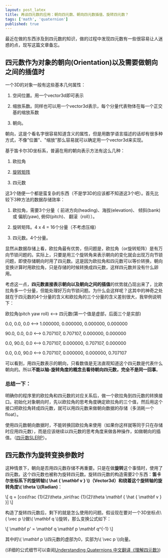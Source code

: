 ```yaml
---
layout: post_latex
title: 再谈四元数的应用：朝向四元数、朝向四元数插值、旋转四元数？
tags: ['math', 'quaternion']
published: true
---
```


最近在做的东西涉及到四元数的知识，做的过程中发现四元数有一些很容易让人迷惑的点，现写这篇文章备忘。

<!--more-->

## 四元数作为对象的朝向(Orientation)以及需要做朝向之间的插值时

一个3D的对象一般有这些基本几何属性：

1. 空间位置。用一个vector3d即可表示

2. 缩放系数。同样也可以用一个vector3d表示，每个分量代表物体在每一个正交基的缩放系数

3. 朝向。

朝向，这是个看名字很容易知道含义的属性，但是用数学语言描述的话却有很多种方式，不像"位置"、"缩放"那么容易就可以确定用一个vector3d来实现。

基于笛卡尔3D坐标系，普遍在用的朝向表示方法有这么几种：

1. 欧拉角

2. [旋转矩阵](http://www.qiujiawei.com/linear-algebra-14/)

3. 四元数

这3个随便一个都是蛮复杂的东西（不是学3D的应该都不知道这3个吧）。首先比较下3种方法的数据存储效率：

1. 欧拉角，需要3个分量（ 前进方向(heading)、海拔(elevation)、 倾斜(bank) 或 偏航(yaw),
俯仰(pitch)、 翻滚（roll））。

2. 旋转矩阵。4 x 4 = 16个分量（不考虑压缩）

3. 四元数。4个分量。

显然从数据存储上看，欧拉角最有优势，但问题是，欧拉角（or旋转矩阵）是有万向节锁问题的。实际上，只要是用三个旋转角来表示朝向的变化就会出现万向节锁问题，即使存储朝向时用了四元数。这是因为欧拉角和四元数可以等价转换，朝向变换计算时用欧拉角，只是存储的时候转换成四元数，这样四元数并没有什么卵用。

考虑这一点，**四元数直接表示朝向以及朝向之间的插值**的优势就凸现出来了，比欧拉角多一个分量，但能处理好万向节锁问题。为什么会这样呢？这其中的神奇之处就在于四元数的4个分量的含义和欧拉角的三个分量的含义差别很大，我举例说明下：

欧拉角(pitch yaw roll)  <—> 四元数(第一个值是虚部，后面三个是实部)

0.0,  0.0,  0.0  <—> 1.000000, 0.000000, 0.000000, 0.000000

90.0, 0.0,  0.0  <—> 0.707107, 0.707107, 0.000000, 0.000000

0.0, 90.0,  0.0  <—> 0.707107, 0.000000, 0.707107, 0.000000

0.0,  0.0, 90.0  <—> 0.707107, 0.000000, 0.000000, 0.707107

可以看到，用四元数表示的朝向，只看数值是无法直观知道这个四元数是代表什么朝向的。所以**不能以轴-旋转角度的概念去看待朝向四元数，完全不是同一回事**。

### 总结一下：

明确你的程序里的欧拉角和四元数的对应关系后，做一个欧拉角到四元数的转换接口。初始化对象朝向时，先以欧拉角的思考角度确定欧拉角的三个值，然后用这个接口把欧拉角转成四元数，就可以用四元数来做朝向数据的存储（多消耗一个float）。

使用四元数朝向数据时，不能转换回欧拉角来使用（如果你这样就等同于只在存储时应用四元数），而是应该继续以四元数的思考角度来做各种操作，如做朝向的插值。（[四元数SLERP](http://www.qiujiawei.com/understanding-quaternions/#7)）。



## 四元数作为旋转变换参数时

这种情景下，朝向是否用四元数存储不再重要。只是在做**旋转**这个事情时，使用了四元数。这个四元数也被称为旋转四元数。旋转四元数的构造需要2个东西：**笛卡尔坐标系下的旋转轴\\( \\hat \{ \\mathbf v \} \\)（Vector3d）和绕着这个旋转轴的旋转角度\\( \\theta \\)(Radian)**：

\\[ q = [cos\\frac \{1\}\{2\}\\theta ,sin\\frac \{1\}\{2\}\\theta \\mathbf \{ \\hat \{ \\mathbf v \} \}] \\]


构造了旋转四元数后，剩下的就是怎么使用的问题。假设现在要对一个3D坐标点\\( \\vec p \\)做\\( \\mathbf q \\)旋转，那么变换公式如下：

\\[ \\mathbf p' = \\mathbf q \\mathbf p \\mathbf q\^\{-1\} \\]

其中的\\( \\mathbf p \\)四元数的虚部为0，实部为\\( \\vec p \\)向量。



(详细的公式细节可以查阅[Understanding Quaternions 中文翻译《理解四元数》](http://www.qiujiawei.com/understanding-quaternions))